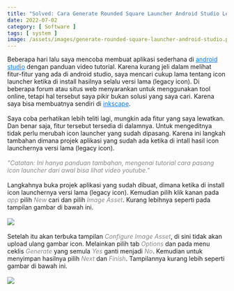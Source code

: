 ```yaml
---
title: "Solved: Cara Generate Rounded Square Launcher Android Studio Legacy Icon"
date: 2022-07-02
category: [ Software ]
tags: [ system ]
image: /assets/images/generate-rounded-square-launcher-android-studio.png
---
```

Beberapa hari lalu saya mencoba membuat aplikasi sederhana di <a href="https://developer.android.com/studio" style="color:#007bff;">android studio</a> dengan panduan video tutorial. Karena kurang jeli dalam melihat fitur-fitur yang ada di android studio, saya mencari cukup lama tentang icon launcher ketika di install hasilnya selalu versi lama (legacy icon). Di beberapa forum atau situs web menyarankan untuk menggunakan tool online, tetapi hal tersebut saya pikir bukan solusi yang saya cari. Karena saya bisa membuatnya sendiri di <a href="https://inkscape.org" style="color:#007bff;">inkscape</a>.<br/>
<br/>
Saya coba perhatikan lebih teliti lagi, mungkin ada fitur yang saya lewatkan. Dan benar saja, fitur tersebut tersedia di dalamnya. Untuk mengeditnya tidak perlu merubah icon launcher yang sudah dipasang. Karena ini langkah tambahan dimana projek aplikasi yang sudah ada ketika di intall hasil icon launchernya versi lama (legacy icon).<br/>
<br/>
<i style="color:#888;">"Catatan: Ini hanya panduan tambahan, mengenai tutorial cara pasang icon launcher dari awal bisa lihat video youtube."</i><br/>
<br/>
Langkahnya buka projek aplikasi yang sudah dibuat, dimana ketika di install icon launchernya versi lama (legacy icon). Kemudian pilih klik kanan pada <i style="color:#888;">app</i> pilih <i style="color:#888;">New</i> cari dan pilih <i style="color:#888;">Image Asset</i>. Kurang lebihnya seperti pada tampilan gambar di bawah ini.<br/>
<br/>
<img class="img-post" src="{{site.baseurl}}/assets/images/app-new-image-asset-android-studio.jpg"><br/>
<br/>
Setelah itu akan terbuka tampilan <i style="color:#888;">Configure Image Asset</i>, di sini tidak akan upload ulang gambar icon. Melainkan pilih tab <i style="color:#888;">Options</i> dan pada menu ceklis <i style="color:#888;">Generate</i> yang semula <i style="color:#888;">Yes</i> ganti menjadi <i style="color:#888;">No</i>. Kemudian untuk menyimpan hasilnya pilih <i style="color:#888;">Next</i> dan <i style="color:#888;">Finish</i>. Tampilannya kurang lebih seperti gambar di bawah ini.<br/>
<br/>
<img class="img-post" src="{{site.baseurl}}/assets/images/configure-image-asset-android-studio.png"><br/>
<br/>
